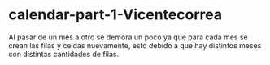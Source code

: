 # calendar-part-1-Vicentecorrea

Al pasar de un mes a otro se demora un poco ya que para cada mes se crean las filas y celdas nuevamente, esto debido a que hay distintos meses con distintas cantidades de filas.
